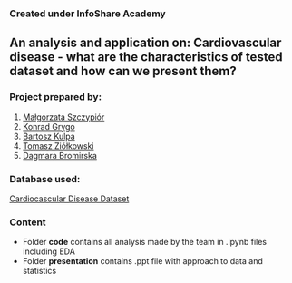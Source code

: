 ### Created under InfoShare Academy
## An analysis and application on: Cardiovascular disease - what are the characteristics of tested dataset and how can we present them?

### Project prepared by: 
1. [Małgorzata Szczypiór](https://github.com/malgorzata-szczypior)
1. [Konrad Grygo](https://github.com/konradg92)
1. [Bartosz Kulpa](https://github.com/bkulpa)
1. [Tomasz Ziółkowski](https://github.com/TomaszZiolkowski)
1. [Dagmara Bromirska](https://github.com/dbromirska)

### Database used:
[Cardiocascular Disease Dataset](https://www.kaggle.com/sulianova/cardiovascular-disease-dataset)

### Content
* Folder **code** contains all analysis made by the team in .ipynb files including EDA
* Folder **presentation** contains .ppt file with approach to data and statistics
